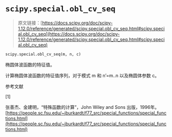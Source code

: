 # `scipy.special.obl_cv_seq`

> 原文链接：[https://docs.scipy.org/doc/scipy-1.12.0/reference/generated/scipy.special.obl_cv_seq.html#scipy.special.obl_cv_seq](https://docs.scipy.org/doc/scipy-1.12.0/reference/generated/scipy.special.obl_cv_seq.html#scipy.special.obl_cv_seq)

```py
scipy.special.obl_cv_seq(m, n, c)
```

椭圆体波函数的特征值。

计算椭圆体波函数的特征值序列，对于模式 m 和 n’=m..n 以及椭圆体参数 c。

参考文献

[1]

张善杰、金建明，“特殊函数的计算”，John Wiley and Sons 出版，1996年。[https://people.sc.fsu.edu/~jburkardt/f77_src/special_functions/special_functions.html](https://people.sc.fsu.edu/~jburkardt/f77_src/special_functions/special_functions.html)
